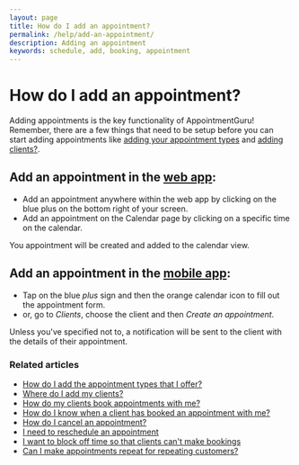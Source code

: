 ```yaml
---
layout: page
title: How do I add an appointment?
permalink: /help/add-an-appointment/
description: Adding an appointment
keywords: schedule, add, booking, appointment
---
```


# How do I add an appointment?

Adding appointments is the key functionality of AppointmentGuru! Remember, there are a few things that need to be setup before you can start adding appointments like [adding your appointment types](/help/add-appointment-types) and [adding clients?](/help/add-clients).

## Add an appointment in the [web app](https://app.appointmentguru.co/):

* Add an appointment anywhere within the web app by clicking on the blue plus on the bottom right of your screen.
* Add an appointment on the Calendar page by clicking on a specific time on the calendar.

You appointment will be created and added to the calendar view.

## Add an appointment in the [mobile app](/help/is-there-a-mobile-app):

* Tap on the blue *plus* sign and then the orange calendar icon to fill out the appointment form.
* or, go to *Clients*, choose the client and then *Create an appointment*.

Unless you've specified not to, a notification will be sent to the client with the details of their appointment.

### Related articles

* [How do I add the appointment types that I offer?](/help/add-appointment-types)
* [Where do I add my clients?](/help/add-clients)
* [How do my clients book appointments with me?](/help/how-do-clients-book-appointments)
* [How do I know when a client has booked an appointment with me?](/help/how-do-I-know-when-an-appointment-has-been-booked)
* [How do I cancel an appointment?](/help/cancel-appointment)
* [I need to reschedule an appointment](/help/reschedule-appointment)
* [I want to block off time so that clients can't make bookings](/help/block-off-time)
* [Can I make appointments repeat for repeating customers?](/help/make-appointments-repeat)
